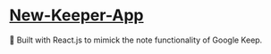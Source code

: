# [New-Keeper-App](https://battaglia-v.github.io/New-Keeper-App/)
:telescope: Built with React.js to mimick the note functionality of Google Keep.
